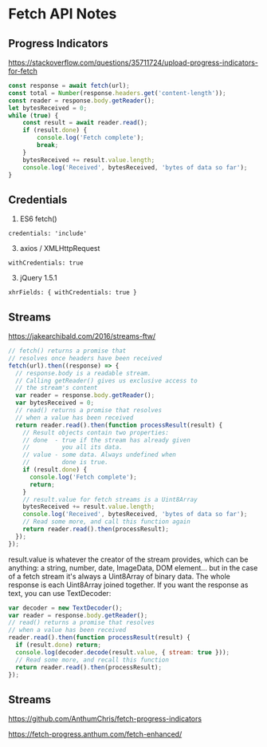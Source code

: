 # Fetch API Notes

## Progress Indicators

https://stackoverflow.com/questions/35711724/upload-progress-indicators-for-fetch

```js
const response = await fetch(url);
const total = Number(response.headers.get('content-length'));
const reader = response.body.getReader();
let bytesReceived = 0;
while (true) {
    const result = await reader.read();
    if (result.done) {
        console.log('Fetch complete');
        break;
    }
    bytesReceived += result.value.length;
    console.log('Received', bytesReceived, 'bytes of data so far');
}
```

## Credentials

1. ES6 fetch()

```
credentials: 'include'
```

3. axios / XMLHttpRequest

```
withCredentials: true
```

3. jQuery 1.5.1

```
xhrFields: { withCredentials: true }
```

## Streams

https://jakearchibald.com/2016/streams-ftw/

```js
// fetch() returns a promise that
// resolves once headers have been received
fetch(url).then((response) => {
  // response.body is a readable stream.
  // Calling getReader() gives us exclusive access to
  // the stream's content
  var reader = response.body.getReader();
  var bytesReceived = 0;
  // read() returns a promise that resolves
  // when a value has been received
  return reader.read().then(function processResult(result) {
    // Result objects contain two properties:
    // done  - true if the stream has already given
    //         you all its data.
    // value - some data. Always undefined when
    //         done is true.
    if (result.done) {
      console.log('Fetch complete');
      return;
    }
    // result.value for fetch streams is a Uint8Array
    bytesReceived += result.value.length;
    console.log('Received', bytesReceived, 'bytes of data so far');
    // Read some more, and call this function again
    return reader.read().then(processResult);
  });
});
```

result.value is whatever the creator of the stream provides, which can be anything: a string, number, date, ImageData, DOM element… but in the case of a fetch stream it's always a Uint8Array of binary data. The whole response is each Uint8Array joined together. If you want the response as text, you can use TextDecoder:

```js
var decoder = new TextDecoder();
var reader = response.body.getReader();
// read() returns a promise that resolves
// when a value has been received
reader.read().then(function processResult(result) {
  if (result.done) return;
  console.log(decoder.decode(result.value, { stream: true }));
  // Read some more, and recall this function
  return reader.read().then(processResult);
});
```

## Streams

https://github.com/AnthumChris/fetch-progress-indicators

https://fetch-progress.anthum.com/fetch-enhanced/


